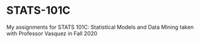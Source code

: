 # STATS-101C
My assignments for STATS 101C: Statistical Models and Data Mining taken with Professor Vasquez in Fall 2020
